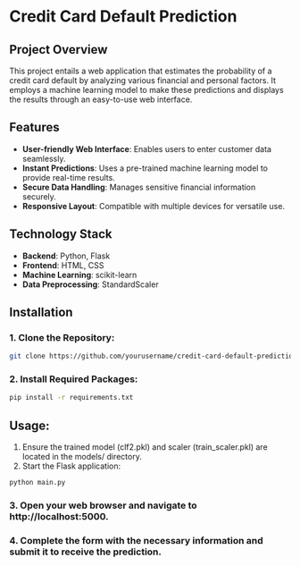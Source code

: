 # Credit Card Default Prediction

## Project Overview
This project entails a web application that estimates the probability of a credit card default by analyzing various financial and personal factors. It employs a machine learning model to make these predictions and displays the results through an easy-to-use web interface.

## Features
- **User-friendly Web Interface**: Enables users to enter customer data seamlessly.
- **Instant Predictions**: Uses a pre-trained machine learning model to provide real-time results.
- **Secure Data Handling**: Manages sensitive financial information securely.
- **Responsive Layout**: Compatible with multiple devices for versatile use.

## Technology Stack
- **Backend**: Python, Flask
- **Frontend**: HTML, CSS
- **Machine Learning**: scikit-learn
- **Data Preprocessing**: StandardScaler

## Installation

### 1. Clone the Repository:
```bash
git clone https://github.com/yourusername/credit-card-default-prediction.git && cd credit-card-default-prediction
```
### 2. Install Required Packages:
```bash
pip install -r requirements.txt
```
## Usage:
1. Ensure the trained model (clf2.pkl) and scaler (train_scaler.pkl) are located in the models/ directory.
2. Start the Flask application:
```bash
python main.py
```
### 3. Open your web browser and navigate to http://localhost:5000.
### 4. Complete the form with the necessary information and submit it to receive the prediction.
